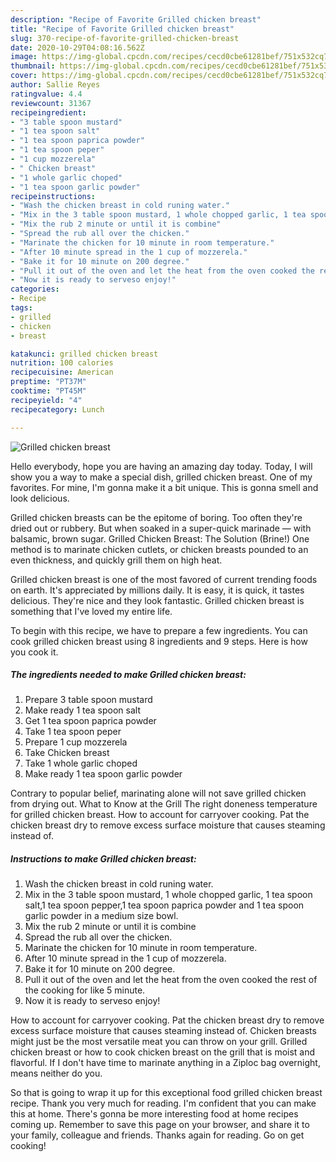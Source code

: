 ```yaml
---
description: "Recipe of Favorite Grilled chicken breast"
title: "Recipe of Favorite Grilled chicken breast"
slug: 370-recipe-of-favorite-grilled-chicken-breast
date: 2020-10-29T04:08:16.562Z
image: https://img-global.cpcdn.com/recipes/cecd0cbe61281bef/751x532cq70/grilled-chicken-breast-recipe-main-photo.jpg
thumbnail: https://img-global.cpcdn.com/recipes/cecd0cbe61281bef/751x532cq70/grilled-chicken-breast-recipe-main-photo.jpg
cover: https://img-global.cpcdn.com/recipes/cecd0cbe61281bef/751x532cq70/grilled-chicken-breast-recipe-main-photo.jpg
author: Sallie Reyes
ratingvalue: 4.4
reviewcount: 31367
recipeingredient:
- "3 table spoon mustard"
- "1 tea spoon salt"
- "1 tea spoon paprica powder"
- "1 tea spoon peper"
- "1 cup mozzerela"
- " Chicken breast"
- "1 whole garlic choped"
- "1 tea spoon garlic powder"
recipeinstructions:
- "Wash the chicken breast in cold runing water."
- "Mix in the 3 table spoon mustard, 1 whole chopped garlic, 1 tea spoon salt,1 tea spoon pepper,1 tea spoon paprica powder and 1 tea spoon garlic powder in a medium size bowl."
- "Mix the rub 2 minute or until it is combine"
- "Spread the rub all over the chicken."
- "Marinate the chicken for 10 minute in room temperature."
- "After 10 minute spread in the 1 cup of mozzerela."
- "Bake it for 10 minute on 200 degree."
- "Pull it out of the oven and let the heat from the oven cooked the rest of the cooking for like 5 minute."
- "Now it is ready to serveso enjoy!"
categories:
- Recipe
tags:
- grilled
- chicken
- breast

katakunci: grilled chicken breast 
nutrition: 100 calories
recipecuisine: American
preptime: "PT37M"
cooktime: "PT45M"
recipeyield: "4"
recipecategory: Lunch

---
```



![Grilled chicken breast](https://img-global.cpcdn.com/recipes/cecd0cbe61281bef/751x532cq70/grilled-chicken-breast-recipe-main-photo.jpg)

Hello everybody, hope you are having an amazing day today. Today, I will show you a way to make a special dish, grilled chicken breast. One of my favorites. For mine, I'm gonna make it a bit unique. This is gonna smell and look delicious.

Grilled chicken breasts can be the epitome of boring. Too often they&#39;re dried out or rubbery. But when soaked in a super-quick marinade — with balsamic, brown sugar. Grilled Chicken Breast: The Solution (Brine!) One method is to marinate chicken cutlets, or chicken breasts pounded to an even thickness, and quickly grill them on high heat.

Grilled chicken breast is one of the most favored of current trending foods on earth. It's appreciated by millions daily. It is easy, it is quick, it tastes delicious. They're nice and they look fantastic. Grilled chicken breast is something that I've loved my entire life.


To begin with this recipe, we have to prepare a few ingredients. You can cook grilled chicken breast using 8 ingredients and 9 steps. Here is how you cook it.

<!--inarticleads1-->

##### The ingredients needed to make Grilled chicken breast:

1. Prepare 3 table spoon mustard
1. Make ready 1 tea spoon salt
1. Get 1 tea spoon paprica powder
1. Take 1 tea spoon peper
1. Prepare 1 cup mozzerela
1. Take  Chicken breast
1. Take 1 whole garlic choped
1. Make ready 1 tea spoon garlic powder


Contrary to popular belief, marinating alone will not save grilled chicken from drying out. What to Know at the Grill The right doneness temperature for grilled chicken breast. How to account for carryover cooking. Pat the chicken breast dry to remove excess surface moisture that causes steaming instead of. 

<!--inarticleads2-->

##### Instructions to make Grilled chicken breast:

1. Wash the chicken breast in cold runing water.
1. Mix in the 3 table spoon mustard, 1 whole chopped garlic, 1 tea spoon salt,1 tea spoon pepper,1 tea spoon paprica powder and 1 tea spoon garlic powder in a medium size bowl.
1. Mix the rub 2 minute or until it is combine
1. Spread the rub all over the chicken.
1. Marinate the chicken for 10 minute in room temperature.
1. After 10 minute spread in the 1 cup of mozzerela.
1. Bake it for 10 minute on 200 degree.
1. Pull it out of the oven and let the heat from the oven cooked the rest of the cooking for like 5 minute.
1. Now it is ready to serveso enjoy!


How to account for carryover cooking. Pat the chicken breast dry to remove excess surface moisture that causes steaming instead of. Chicken breasts might just be the most versatile meat you can throw on your grill. Grilled chicken breast or how to cook chicken breast on the grill that is moist and flavorful. If I don&#39;t have time to marinate anything in a Ziploc bag overnight, means neither do you. 

So that is going to wrap it up for this exceptional food grilled chicken breast recipe. Thank you very much for reading. I'm confident that you can make this at home. There's gonna be more interesting food at home recipes coming up. Remember to save this page on your browser, and share it to your family, colleague and friends. Thanks again for reading. Go on get cooking!
